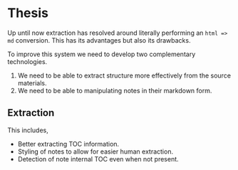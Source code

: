 # Thesis

Up until now extraction has resolved around literally performing an `html => md` conversion. This has its advantages but also its drawbacks.

To improve this system we need to develop two complementary technologies.

1. We need to be able to extract structure more effectively from the source materials.
2. We need to be able to manipulating notes in their markdown form.

## Extraction

This includes,

- Better extracting TOC information.
- Styling of notes to allow for easier human extraction.
- Detection of note internal TOC even when not present.

